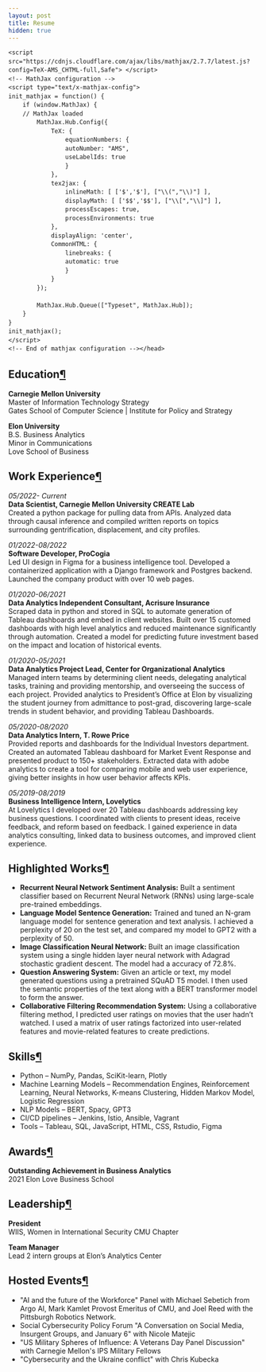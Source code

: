 ```yaml
---
layout: post
title: Resume
hidden: true
---
```


<html>
<head><meta charset="utf-8" />
<meta name="viewport" content="width=device-width, initial-scale=1.0">

<title>resume</title><script src="https://cdnjs.cloudflare.com/ajax/libs/jquery/2.0.3/jquery.min.js"></script><script src="https://cdnjs.cloudflare.com/ajax/libs/require.js/2.1.10/require.min.js"></script>

<style type="text/css">
  pre { line-height: 125%; }
td.linenos .normal { color: inherit; background-color: transparent; padding-left: 5px; padding-right: 5px; }
span.linenos { color: inherit; background-color: transparent; padding-left: 5px; padding-right: 5px; }
td.linenos .special { color: #000000; background-color: #ffffc0; padding-left: 5px; padding-right: 5px; }
span.linenos.special { color: #000000; background-color: #ffffc0; padding-left: 5px; padding-right: 5px; }
.highlight .hll { background-color: #ffffcc }
.highlight { background: #f8f8f8; }
.highlight .c { color: #3D7B7B; font-style: italic } /* Comment */
.highlight .err { border: 1px solid #FF0000 } /* Error */
.highlight .k { color: #008000; font-weight: bold } /* Keyword */
.highlight .o { color: #666666 } /* Operator */
.highlight .ch { color: #3D7B7B; font-style: italic } /* Comment.Hashbang */
.highlight .cm { color: #3D7B7B; font-style: italic } /* Comment.Multiline */
.highlight .cp { color: #9C6500 } /* Comment.Preproc */
.highlight .cpf { color: #3D7B7B; font-style: italic } /* Comment.PreprocFile */
.highlight .c1 { color: #3D7B7B; font-style: italic } /* Comment.Single */
.highlight .cs { color: #3D7B7B; font-style: italic } /* Comment.Special */
.highlight .gd { color: #A00000 } /* Generic.Deleted */
.highlight .ge { font-style: italic } /* Generic.Emph */
.highlight .gr { color: #E40000 } /* Generic.Error */
.highlight .gh { color: #000080; font-weight: bold } /* Generic.Heading */
.highlight .gi { color: #008400 } /* Generic.Inserted */
.highlight .go { color: #717171 } /* Generic.Output */
.highlight .gp { color: #000080; font-weight: bold } /* Generic.Prompt */
.highlight .gs { font-weight: bold } /* Generic.Strong */
.highlight .gu { color: #800080; font-weight: bold } /* Generic.Subheading */
.highlight .gt { color: #0044DD } /* Generic.Traceback */
.highlight .kc { color: #008000; font-weight: bold } /* Keyword.Constant */
.highlight .kd { color: #008000; font-weight: bold } /* Keyword.Declaration */
.highlight .kn { color: #008000; font-weight: bold } /* Keyword.Namespace */
.highlight .kp { color: #008000 } /* Keyword.Pseudo */
.highlight .kr { color: #008000; font-weight: bold } /* Keyword.Reserved */
.highlight .kt { color: #B00040 } /* Keyword.Type */
.highlight .m { color: #666666 } /* Literal.Number */
.highlight .s { color: #BA2121 } /* Literal.String */
.highlight .na { color: #687822 } /* Name.Attribute */
.highlight .nb { color: #008000 } /* Name.Builtin */
.highlight .nc { color: #0000FF; font-weight: bold } /* Name.Class */
.highlight .no { color: #880000 } /* Name.Constant */
.highlight .nd { color: #AA22FF } /* Name.Decorator */
.highlight .ni { color: #717171; font-weight: bold } /* Name.Entity */
.highlight .ne { color: #CB3F38; font-weight: bold } /* Name.Exception */
.highlight .nf { color: #0000FF } /* Name.Function */
.highlight .nl { color: #767600 } /* Name.Label */
.highlight .nn { color: #0000FF; font-weight: bold } /* Name.Namespace */
.highlight .nt { color: #008000; font-weight: bold } /* Name.Tag */
.highlight .nv { color: #19177C } /* Name.Variable */
.highlight .ow { color: #AA22FF; font-weight: bold } /* Operator.Word */
.highlight .w { color: #bbbbbb } /* Text.Whitespace */
.highlight .mb { color: #666666 } /* Literal.Number.Bin */
.highlight .mf { color: #666666 } /* Literal.Number.Float */
.highlight .mh { color: #666666 } /* Literal.Number.Hex */
.highlight .mi { color: #666666 } /* Literal.Number.Integer */
.highlight .mo { color: #666666 } /* Literal.Number.Oct */
.highlight .sa { color: #BA2121 } /* Literal.String.Affix */
.highlight .sb { color: #BA2121 } /* Literal.String.Backtick */
.highlight .sc { color: #BA2121 } /* Literal.String.Char */
.highlight .dl { color: #BA2121 } /* Literal.String.Delimiter */
.highlight .sd { color: #BA2121; font-style: italic } /* Literal.String.Doc */
.highlight .s2 { color: #BA2121 } /* Literal.String.Double */
.highlight .se { color: #AA5D1F; font-weight: bold } /* Literal.String.Escape */
.highlight .sh { color: #BA2121 } /* Literal.String.Heredoc */
.highlight .si { color: #A45A77; font-weight: bold } /* Literal.String.Interpol */
.highlight .sx { color: #008000 } /* Literal.String.Other */
.highlight .sr { color: #A45A77 } /* Literal.String.Regex */
.highlight .s1 { color: #BA2121 } /* Literal.String.Single */
.highlight .ss { color: #19177C } /* Literal.String.Symbol */
.highlight .bp { color: #008000 } /* Name.Builtin.Pseudo */
.highlight .fm { color: #0000FF } /* Name.Function.Magic */
.highlight .vc { color: #19177C } /* Name.Variable.Class */
.highlight .vg { color: #19177C } /* Name.Variable.Global */
.highlight .vi { color: #19177C } /* Name.Variable.Instance */
.highlight .vm { color: #19177C } /* Name.Variable.Magic */
.highlight .il { color: #666666 } /* Literal.Number.Integer.Long */
  </style>
 
 <!-- Load mathjax -->
    <script src="https://cdnjs.cloudflare.com/ajax/libs/mathjax/2.7.7/latest.js?config=TeX-AMS_CHTML-full,Safe"> </script>
    <!-- MathJax configuration -->
    <script type="text/x-mathjax-config">
    init_mathjax = function() {
        if (window.MathJax) {
        // MathJax loaded
            MathJax.Hub.Config({
                TeX: {
                    equationNumbers: {
                    autoNumber: "AMS",
                    useLabelIds: true
                    }
                },
                tex2jax: {
                    inlineMath: [ ['$','$'], ["\\(","\\)"] ],
                    displayMath: [ ['$$','$$'], ["\\[","\\]"] ],
                    processEscapes: true,
                    processEnvironments: true
                },
                displayAlign: 'center',
                CommonHTML: {
                    linebreaks: {
                    automatic: true
                    }
                }
            });

            MathJax.Hub.Queue(["Typeset", MathJax.Hub]);
        }
    }
    init_mathjax();
    </script>
    <!-- End of mathjax configuration --></head>
<body>

<div class="cell border-box-sizing text_cell rendered"><div class="inner_cell">
<div class="text_cell_render border-box-sizing rendered_html">
<h2 id="Education">Education<a class="anchor-link" href="#Education">&#182;</a></h2><p><strong>Carnegie Mellon University</strong><br>
Master of Information Technology Strategy<br>
Gates School of Computer Science | Institute for Policy and Strategy</p>
<p><strong>Elon University</strong><br>
B.S. Business Analytics<br>
Minor in Communications<br>
Love School of Business</p>

</div>
</div>
</div>
<div class="cell border-box-sizing text_cell rendered"><div class="inner_cell">
<div class="text_cell_render border-box-sizing rendered_html">
<h2 id="Work-Experience">Work Experience<a class="anchor-link" href="#Work-Experience">&#182;</a></h2><p><em>05/2022- Current</em><br>
<strong>Data Scientist, Carnegie Mellon University CREATE Lab</strong><br>
Created a python package for pulling data from APIs. Analyzed data through causal inference and compiled written reports on topics surrounding gentrification, displacement, and city profiles. </p>
<p><em>01/2022-08/2022</em><br>
<strong>Software Developer, ProCogia</strong><br>
Led UI design in Figma for a business intelligence tool. Developed a containerized application with a Django framework and Postgres backend. Launched the company product with over 10 web pages. </p>
<p><em>01/2020-06/2021</em><br>
<strong>Data Analytics Independent Consultant, Acrisure Insurance</strong><br>
Scraped data in python and stored in SQL to automate generation of Tableau dashboards and embed in client websites. Built over 15 customed dashboards with high level analytics and reduced maintenance significantly through automation. Created a model for predicting future investment based on the impact and location of historical events. </p>
<p><em>01/2020-05/2021</em><br>
<strong>Data Analytics Project Lead, Center for Organizational Analytics</strong><br>
Managed intern teams by determining client needs, delegating analytical tasks, training and providing mentorship, and overseeing the success of each project. Provided analytics to President’s Office at Elon by visualizing the student journey from admittance to post-grad, discovering large-scale trends in student behavior, and providing Tableau Dashboards. </p>
<p><em>05/2020-08/2020</em><br>
<strong>Data Analytics Intern, T. Rowe Price</strong><br>
Provided reports and dashboards for the Individual Investors department. Created an automated Tableau dashboard for Market Event Response and presented product to 150+ stakeholders. Extracted data with adobe analytics to create a tool for comparing mobile and web user experience, giving better insights in how user behavior affects KPIs.</p>
<p><em>05/2019-08/2019</em><br>
<strong>Business Intelligence Intern, Lovelytics</strong><br>
At Lovelytics I developed over 20 Tableau dashboards addressing key business questions. I coordinated with clients to present ideas, receive feedback, and reform based on feedback. I gained experience in data analytics consulting, linked data to business outcomes, and improved client experience.</p>

</div>
</div>
</div>
  
<div class="cell border-box-sizing text_cell rendered"><div class="inner_cell">
<div class="text_cell_render border-box-sizing rendered_html">
  
<h2 id="Highlighted-Works">Highlighted Works<a class="anchor-link" href="#Highlighted-Works">&#182;</a></h2><ul>
<li><strong>Recurrent Neural Network Sentiment Analysis:</strong> Built a sentiment classifier based on Recurrent Neural Network (RNNs) using large-scale pre-trained embeddings.</li>
<li><strong>Language Model Sentence Generation:</strong> Trained and tuned an N-gram language model for sentence generation and text analysis. I achieved a perplexity of 20 on the test set, and compared my model to GPT2 with a perplexity of 50.</li>
<li><strong>Image Classification Neural Network:</strong> Built an image classification system using a single hidden layer neural network with Adagrad stochastic gradient descent. The model had a accuracy of 72.8%.</li>
<li><strong>Question Answering System:</strong> Given an article or text, my model generated questions using a pretrained SQuAD T5 model. I then used the semantic properties of the text along with a BERT transformer model to form the answer. </li>
<li><strong>Collaborative Filtering Recommendation System:</strong> Using a collaborative filtering method, I predicted user ratings on movies that the user hadn’t watched. I used a matrix of user ratings factorized into user-related features and movie-related features to create predictions.</li>

</ul>

</div>
</div>
</div>
  
 
<div class="cell border-box-sizing text_cell rendered"><div class="inner_cell">
<div class="text_cell_render border-box-sizing rendered_html">
<h2 id="Skills">Skills<a class="anchor-link" href="#Skills">&#182;</a></h2><ul>
<li>Python – NumPy, Pandas, SciKit-learn, Plotly</li>
<li>Machine Learning Models – Recommendation Engines, Reinforcement Learning, Neural Networks, K-means Clustering, Hidden Markov Model, Logistic Regression</li>
<li>NLP Models – BERT, Spacy, GPT3</li>
<li>CI/CD pipelines – Jenkins, Istio, Ansible, Vagrant</li>
<li>Tools – Tableau, SQL, JavaScript, HTML, CSS, Rstudio, Figma</li>
</ul>

</div>
</div>
</div>
  
<div class="cell border-box-sizing text_cell rendered"><div class="inner_cell">
<div class="text_cell_render border-box-sizing rendered_html">
<h2 id="Awards">Awards<a class="anchor-link" href="#Awards">&#182;</a></h2><p><strong>Outstanding Achievement in Business Analytics</strong><br>
2021 Elon Love Business School</p>

</div>
</div>
</div>
<div class="cell border-box-sizing text_cell rendered"><div class="inner_cell">
<div class="text_cell_render border-box-sizing rendered_html">
<h2 id="Leadership">Leadership<a class="anchor-link" href="#Leadership">&#182;</a></h2><p><strong>President</strong><br>
WIIS, Women in International Security CMU Chapter</p>
<p><strong>Team Manager</strong><br>
Lead 2 intern groups at Elon’s Analytics Center</p>
 
</div>
</div>
</div>
<div class="cell border-box-sizing text_cell rendered"><div class="inner_cell">
<div class="text_cell_render border-box-sizing rendered_html">
<h2 id="Hosted-Events">Hosted Events<a class="anchor-link" href="#Hosted-Events">&#182;</a></h2><ul>
<li>"AI and the future of the Workforce" Panel with Michael Sebetich from Argo AI, Mark Kamlet Provost Emeritus of CMU, and Joel Reed with the Pittsburgh Robotics Network.</li>
<li>Social Cybersecurity Policy Forum "A Conversation on Social Media, Insurgent Groups, and January 6" with Nicole Matejic</li>
<li>"US Military Spheres of Influence: A Veterans Day Panel Discussion" with Carnegie Mellon's IPS Military Fellows</li>
<li>"Cybersecurity and the Ukraine conflict" with Chris Kubecka</li>
</ul>

</div>
</div>
</div>  
  
  
  
  
</body>







</html>
